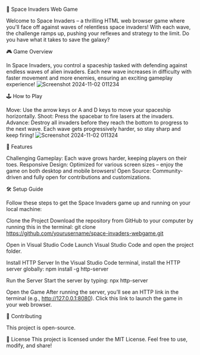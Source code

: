 🌌 Space Invaders Web Game

Welcome to Space Invaders – a thrilling HTML web browser game where you'll face off against waves of relentless space invaders! With each wave, the challenge ramps up, pushing your reflexes and strategy to the limit. Do you have what it takes to save the galaxy?



🎮 Game Overview

In Space Invaders, you control a spaceship tasked with defending against endless waves of alien invaders. Each new wave increases in difficulty with faster movement and more enemies, ensuring an exciting gameplay experience!
![Screenshot 2024-11-02 011234](https://github.com/user-attachments/assets/07e7a032-48ca-42e8-b16a-ac581324f179)



🕹️ How to Play

Move: Use the arrow keys or A and D keys to move your spaceship horizontally.
Shoot: Press the spacebar to fire lasers at the invaders.
Advance: Destroy all invaders before they reach the bottom to progress to the next wave.
Each wave gets progressively harder, so stay sharp and keep firing!
 ![Screenshot 2024-11-02 011324](https://github.com/user-attachments/assets/b8e59f42-0119-40ce-b65f-db843f897984)



🌟 Features

Challenging Gameplay: Each wave grows harder, keeping players on their toes.
Responsive Design: Optimized for various screen sizes – enjoy the game on both desktop and mobile browsers!
Open Source: Community-driven and fully open for contributions and customizations.



🛠️ Setup Guide

Follow these steps to get the Space Invaders game up and running on your local machine:

Clone the Project
Download the repository from GitHub to your computer by running this in the terminal:
git clone https://github.com/yourusername/space-invaders-webgame.git

Open in Visual Studio Code
Launch Visual Studio Code and open the project folder.

Install HTTP Server
In the Visual Studio Code terminal, install the HTTP server globally:
npm install -g http-server

Run the Server
Start the server by typing:
npx http-server

Open the Game
After running the server, you’ll see an HTTP link in the terminal (e.g., http://127.0.0.1:8080). Click this link to launch the game in your web browser.




🤝 Contributing

This project is open-source.


📄 License
This project is licensed under the MIT License. Feel free to use, modify, and share!

